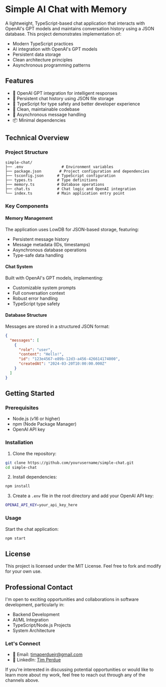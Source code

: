 # Simple AI Chat with Memory

A lightweight, TypeScript-based chat application that interacts with OpenAI's GPT models and maintains conversation history using a JSON database. This project demonstrates implementation of:
- Modern TypeScript practices
- AI integration with OpenAI's GPT models
- Persistent data storage
- Clean architecture principles
- Asynchronous programming patterns

## Features

- 🤖 OpenAI GPT integration for intelligent responses
- 💾 Persistent chat history using JSON file storage
- 📝 TypeScript for type safety and better developer experience
- 🚀 Clean, maintainable codebase
- 🔄 Asynchronous message handling
- 📦 Minimal dependencies

## Technical Overview

### Project Structure

```
simple-chat/
├── .env                 # Environment variables
├── package.json        # Project configuration and dependencies
├── tsconfig.json      # TypeScript configuration
├── types.ts           # Type definitions
├── memory.ts          # Database operations
├── chat.ts            # Chat logic and OpenAI integration
└── index.ts           # Main application entry point
```

### Key Components

#### Memory Management
The application uses LowDB for JSON-based storage, featuring:
- Persistent message history
- Message metadata (IDs, timestamps)
- Asynchronous database operations
- Type-safe data handling

#### Chat System
Built with OpenAI's GPT models, implementing:
- Customizable system prompts
- Full conversation context
- Robust error handling
- TypeScript type safety

#### Database Structure
Messages are stored in a structured JSON format:
```json
{
  "messages": [
    {
      "role": "user",
      "content": "Hello!",
      "id": "123e4567-e89b-12d3-a456-426614174000",
      "createdAt": "2024-03-20T10:00:00.000Z"
    }
  ]
}
```

## Getting Started

### Prerequisites

- Node.js (v16 or higher)
- npm (Node Package Manager)
- OpenAI API key

### Installation

1. Clone the repository:
```bash
git clone https://github.com/yourusername/simple-chat.git
cd simple-chat
```

2. Install dependencies:
```bash
npm install
```

3. Create a `.env` file in the root directory and add your OpenAI API key:
```bash
OPENAI_API_KEY=your_api_key_here
```

### Usage

Start the chat application:
```bash
npm start
```

## License

This project is licensed under the MIT License. Feel free to fork and modify for your own use.

## Professional Contact

I'm open to exciting opportunities and collaborations in software development, particularly in:
- Backend Development
- AI/ML Integration
- TypeScript/Node.js Projects
- System Architecture

### Let's Connect
- 📧 Email: timaperduejr@gmail.com
- 💼 LinkedIn: [Tim Perdue](https://www.linkedin.com/in/tperdue/)


If you're interested in discussing potential opportunities or would like to learn more about my work, feel free to reach out through any of the channels above.